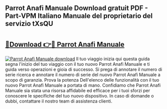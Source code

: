 ## Parrot Anafi Manuale Download gratuit PDF - Part-VPM Italiano Manuale del proprietario del servizio tXsQU

# <h2><a href="http://dfff7w.blite.top/?on=Parrot+Anafi+Manuale">🔗Download 👉🔴 Parrot Anafi Manuale</a></h2>

[![Parrot Anafi Manuale download](https://i.imgur.com/lujVjoI.png)](http://dfff7w.blite.top/?on=Parrot+Anafi+Manuale)
Il tuo viaggio inizia qui questa guida segna l'inizio del tuo viaggio con il tuo nuovo Parrot Anafi Manuale e ti guida verso operazioni e gioia di successo. Si prega di annotare il numero di serie ricerca e annotare il numero di serie del nuovo Parrot Anafi Manuale a scopo di garanzia. Prova la potenza Dell'elenco delle funzionalità con il tuo nuovo Parrot Anafi Manuale a portata di mano. Confidiamo che Parrot Anafi Manuale sia stata una risorsa affidabile ed efficace per i tuoi sforzi per conoscere le specifiche del tuo nuovo dispositivo. In caso di domande o dubbi, contattare il nostro team di assistenza clienti.
